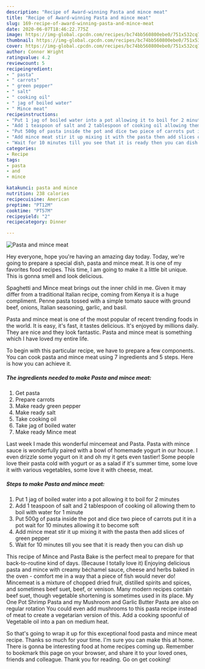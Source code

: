 ```yaml
---
description: "Recipe of Award-winning Pasta and mince meat"
title: "Recipe of Award-winning Pasta and mince meat"
slug: 169-recipe-of-award-winning-pasta-and-mince-meat
date: 2020-06-07T18:46:22.775Z
image: https://img-global.cpcdn.com/recipes/bc74bb560800ebe0/751x532cq70/pasta-and-mince-meat-recipe-main-photo.jpg
thumbnail: https://img-global.cpcdn.com/recipes/bc74bb560800ebe0/751x532cq70/pasta-and-mince-meat-recipe-main-photo.jpg
cover: https://img-global.cpcdn.com/recipes/bc74bb560800ebe0/751x532cq70/pasta-and-mince-meat-recipe-main-photo.jpg
author: Connor Wright
ratingvalue: 4.2
reviewcount: 5
recipeingredient:
- " pasta"
- " carrots"
- " green pepper"
- " salt"
- " cooking oil"
- " jag of boiled water"
- " Mince meat"
recipeinstructions:
- "Put 1 jag of boiled water into a pot allowing it to boil for 2 minutes"
- "Add 1 teaspoon of salt and 2 tablespoon of cooking oil allowing them to boil with water for 1 minute"
- "Put 500g of pasta inside the pot and dice two piece of carrots put it in a pot wait for 10 minutes allowing it to become soft"
- "Add mince meat stir it up mixing it with the pasta then add slices of green pepper"
- "Wait for 10 minutes till you see that it is ready then you can dish up"
categories:
- Recipe
tags:
- pasta
- and
- mince

katakunci: pasta and mince 
nutrition: 238 calories
recipecuisine: American
preptime: "PT12M"
cooktime: "PT57M"
recipeyield: "2"
recipecategory: Dinner

---
```



![Pasta and mince meat](https://img-global.cpcdn.com/recipes/bc74bb560800ebe0/751x532cq70/pasta-and-mince-meat-recipe-main-photo.jpg)

Hey everyone, hope you're having an amazing day today. Today, we're going to prepare a special dish, pasta and mince meat. It is one of my favorites food recipes. This time, I am going to make it a little bit unique. This is gonna smell and look delicious.

Spaghetti and Mince meat brings out the inner child in me. Given it may differ from a traditional Italian recipe, coming from Kenya it is a huge compliment. Penne pasta tossed with a simple tomato sauce with ground beef, onions, Italian seasoning, garlic, and basil.

Pasta and mince meat is one of the most popular of recent trending foods in the world. It is easy, it's fast, it tastes delicious. It's enjoyed by millions daily. They are nice and they look fantastic. Pasta and mince meat is something which I have loved my entire life.


To begin with this particular recipe, we have to prepare a few components. You can cook pasta and mince meat using 7 ingredients and 5 steps. Here is how you can achieve it.

<!--inarticleads1-->

##### The ingredients needed to make Pasta and mince meat:

1. Get  pasta
1. Prepare  carrots
1. Make ready  green pepper
1. Make ready  salt
1. Take  cooking oil
1. Take  jag of boiled water
1. Make ready  Mince meat


Last week I made this wonderful mincemeat and Pasta. Pasta with mince sauce is wonderfully paired with a bowl of homemade yogurt in our house. I even drizzle some yogurt on it and oh my it gets even tastier! Some people love their pasta cold with yogurt or as a salad if it&#39;s summer time, some love it with various vegetables, some love it with cheese, meat. 

<!--inarticleads2-->

##### Steps to make Pasta and mince meat:

1. Put 1 jag of boiled water into a pot allowing it to boil for 2 minutes
1. Add 1 teaspoon of salt and 2 tablespoon of cooking oil allowing them to boil with water for 1 minute
1. Put 500g of pasta inside the pot and dice two piece of carrots put it in a pot wait for 10 minutes allowing it to become soft
1. Add mince meat stir it up mixing it with the pasta then add slices of green pepper
1. Wait for 10 minutes till you see that it is ready then you can dish up


This recipe of Mince and Pasta Bake is the perfect meal to prepare for that back-to-routine kind of days. (Because I totally love it) Enjoying delicious pasta and mince with creamy béchamel sauce, cheese and herbs baked in the oven - comfort me in a way that a piece of fish would never do! Mincemeat is a mixture of chopped dried fruit, distilled spirits and spices, and sometimes beef suet, beef, or venison. Many modern recipes contain beef suet, though vegetable shortening is sometimes used in its place. My One Pot Shrimp Pasta and my Mushroom and Garlic Butter Pasta are also on regular rotation You could even add mushrooms to this pasta recipe instead of meat to create a vegetarian version of this. Add a cooking spoonful of Vegetable oil into a pan on medium heat. 

So that's going to wrap it up for this exceptional food pasta and mince meat recipe. Thanks so much for your time. I'm sure you can make this at home. There is gonna be interesting food at home recipes coming up. Remember to bookmark this page on your browser, and share it to your loved ones, friends and colleague. Thank you for reading. Go on get cooking!
